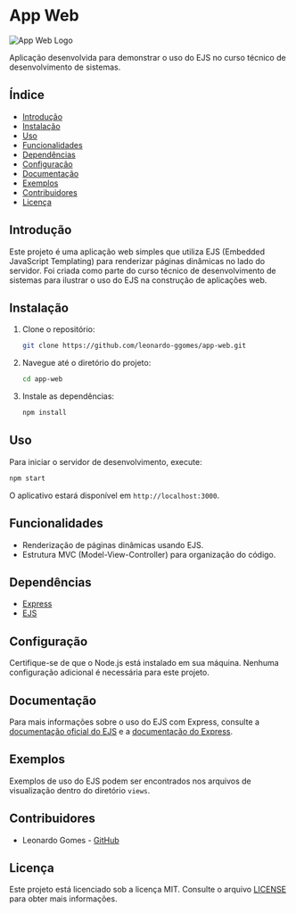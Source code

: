 # App Web

![App Web Logo](https://github.com/leonardo-ggomes/app-web/blob/main/public/images/logo.png)

Aplicação desenvolvida para demonstrar o uso do EJS no curso técnico de desenvolvimento de sistemas.

## Índice

- [Introdução](#introdução)
- [Instalação](#instalação)
- [Uso](#uso)
- [Funcionalidades](#funcionalidades)
- [Dependências](#dependências)
- [Configuração](#configuração)
- [Documentação](#documentação)
- [Exemplos](#exemplos)
- [Contribuidores](#contribuidores)
- [Licença](#licença)

## Introdução

Este projeto é uma aplicação web simples que utiliza EJS (Embedded JavaScript Templating) para renderizar páginas dinâmicas no lado do servidor. Foi criada como parte do curso técnico de desenvolvimento de sistemas para ilustrar o uso do EJS na construção de aplicações web.

## Instalação

1. Clone o repositório:

   ```bash
   git clone https://github.com/leonardo-ggomes/app-web.git
   ```

2. Navegue até o diretório do projeto:

   ```bash
   cd app-web
   ```

3. Instale as dependências:

   ```bash
   npm install
   ```

## Uso

Para iniciar o servidor de desenvolvimento, execute:

```bash
npm start
```

O aplicativo estará disponível em `http://localhost:3000`.

## Funcionalidades

- Renderização de páginas dinâmicas usando EJS.
- Estrutura MVC (Model-View-Controller) para organização do código.

## Dependências

- [Express](https://expressjs.com/)
- [EJS](https://ejs.co/)

## Configuração

Certifique-se de que o Node.js está instalado em sua máquina. Nenhuma configuração adicional é necessária para este projeto.

## Documentação

Para mais informações sobre o uso do EJS com Express, consulte a [documentação oficial do EJS](https://ejs.co/) e a [documentação do Express](https://expressjs.com/).

## Exemplos

Exemplos de uso do EJS podem ser encontrados nos arquivos de visualização dentro do diretório `views`.

## Contribuidores

- Leonardo Gomes - [GitHub](https://github.com/leonardo-ggomes)

## Licença

Este projeto está licenciado sob a licença MIT. Consulte o arquivo [LICENSE](LICENSE) para obter mais informações. 
